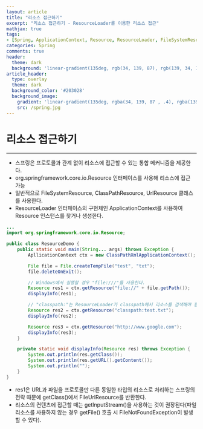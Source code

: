 ```yaml
---
layout: article
title: "리소스 접근하기"
excerpt: "리소스 접근하기 - ResourceLoader를 이용한 리소스 접근"
mathjax: true
tags:
- [Spring, ApplicationContext, Resource, ResourceLoader, FileSystemResource, ClassPathResource, UrlResource, FileUrlResource]
categories: Spring
comments: true
header:
  theme: dark
  background: 'linear-gradient(135deg, rgb(34, 139, 87), rgb(139, 34, 139))'
article_header:
  type: overlay
  theme: dark
  background_color: '#203028'
  background_image:
    gradient: 'linear-gradient(135deg, rgba(34, 139, 87 , .4), rgba(139, 34, 139, .4))'
    src: /spring.jpg
---
```


# 리소스 접근하기

---

- 스프링은 프로토콜과 관계 없이 리소스에 접근할 수 있는 통합 메커니즘을 제공한다.
- org.springframework.core.io.Resource 인터페이스를 사용해 리소스에 접근 가능
- 일반적으로 FileSystemResource, ClassPathResource, UrlResource 클래스를 사용한다.
- ResourceLoader 인터페이스의 구현체인 ApplicationContext를 사용하여 Resource 인스턴스를 찾거나 생성한다.

```java
...
import org.springframework.core.io.Resource;

public class ResourceDemo {
	public static void main(String... args) throws Exception {
		ApllicationContext ctx = new ClassPathXmlApplicationContext();

		File file = File.createTempFile("test", "txt");
		file.deleteOnExit();

		// Windows에서 실행할 경우 "file:///"를 사용한다.
		Resource res1 = ctx.getResource("file://" + file.getPath());
		displayInfo(res1);

		// "classpath:"는 ResourceLoader가 classpath에서 리소스를 검색해야 함
		Resource res2 = ctx.getResource("classpath:test.txt");
		displayInfo(res2);

		Resource res3 = ctx.getResource("http://www.google.com");
		displayInfo(res3);
	}

	private static void displayInfo(Resource res) throws Exception {
		System.out.println(res.getClass());
		System.out.println(res.getURL().getContent());
		System.out.println("");
	}
}
```

- res1은 URL과 파일을 프로토콜만 다른 동일한 타입의 리소스로 처리하는 스프링의 전략 때문에 getClass()에서 FileUrlResource를 반환한다.
- 리소스의 컨텐츠에 접근할 때는 getInputStream()을 사용하는 것이 권장된다(파일 리소스를 사용하지 않는 경우 getFile() 호출 시 FileNotFoundException이 발생할 수 있다).
